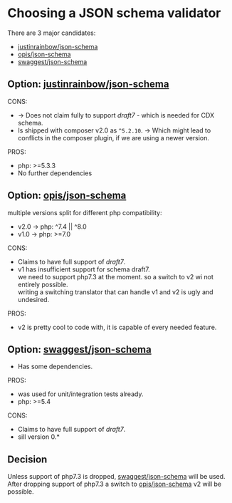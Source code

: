 # Choosing a JSON schema validator

There are 3 major candidates: 
* [justinrainbow/json-schema]
* [opis/json-schema]
* [swaggest/json-schema]

## Option: [justinrainbow/json-schema]

CONS:
* -> Does not claim fully to support _draft7_ - which is needed for CDX schema.
* Is shipped with composer v2.0 as `^5.2.10`.
  -> Which might lead to conflicts in the composer plugin, if we are using a newer version.

PROS:
* php: >=5.3.3
* No further dependencies

## Option: [opis/json-schema]

multiple versions split for different php compatibility:
* v2.0 -> php: ^7.4 || ^8.0
* v1.0 -> php: >=7.0

CONS:
* Claims to have full support of _draft7_.
* v1 has insufficient support for schema draft7.  
  we need to support php7.3 at the moment. so a switch to v2 wi not entirely possible.  
  writing a switching translator that can handle v1 and v2 is ugly and undesired.

PROS:
  * v2 is pretty cool to code with, it is capable of every needed feature.

## Option: [swaggest/json-schema]

* Has some dependencies.

PROS:
* was used for unit/integration tests already.
* php: >=5.4

CONS:
* Claims to have full support of _draft7_.
* sill version 0.*


## Decision

Unless support of php7.3 is dropped, [swaggest/json-schema] will be used.  
After dropping support of php7.3 a switch to [opis/json-schema] v2 will be possible.



[justinrainbow/json-schema]: https://packagist.org/packages/justinrainbow/json-schema
[opis/json-schema]: https://packagist.org/packages/opis/json-schema
[swaggest/json-schema]: https://packagist.org/packages/swaggest/json-schema
